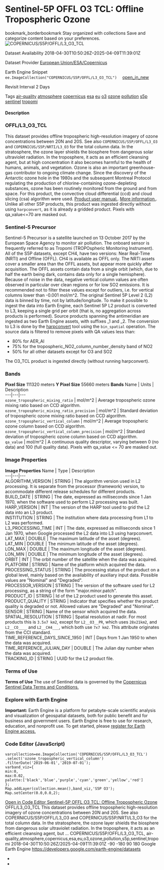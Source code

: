  
#  Sentinel-5P OFFL O3 TCL: Offline Tropospheric Ozone 
bookmark_borderbookmark Stay organized with collections  Save and categorize content based on your preferences. 
![COPERNICUS/S5P/OFFL/L3_O3_TCL](https://developers.google.com/earth-engine/datasets/images/COPERNICUS/COPERNICUS_S5P_OFFL_L3_O3_TCL_sample.png) 

Dataset Availability
    2018-04-30T10:50:26Z–2025-04-09T11:39:01Z 

Dataset Provider
     [ European Union/ESA/Copernicus ](https://sentinel.esa.int/web/sentinel/user-guides/sentinel-5p-tropomi) 

Earth Engine Snippet
     `    ee.ImageCollection("COPERNICUS/S5P/OFFL/L3_O3_TCL")   ` [ open_in_new ](https://code.earthengine.google.com/?scriptPath=Examples:Datasets/COPERNICUS/COPERNICUS_S5P_OFFL_L3_O3_TCL) 

Revisit Interval
    2 Days 

Tags
     [air-quality](https://developers.google.com/earth-engine/datasets/tags/air-quality) [atmosphere](https://developers.google.com/earth-engine/datasets/tags/atmosphere) [copernicus](https://developers.google.com/earth-engine/datasets/tags/copernicus) [esa](https://developers.google.com/earth-engine/datasets/tags/esa) [eu](https://developers.google.com/earth-engine/datasets/tags/eu) [o3](https://developers.google.com/earth-engine/datasets/tags/o3) [ozone](https://developers.google.com/earth-engine/datasets/tags/ozone) [pollution](https://developers.google.com/earth-engine/datasets/tags/pollution) [s5p](https://developers.google.com/earth-engine/datasets/tags/s5p) [sentinel](https://developers.google.com/earth-engine/datasets/tags/sentinel) [tropomi](https://developers.google.com/earth-engine/datasets/tags/tropomi)
#### Description
### OFFL/L3_O3_TCL
This dataset provides offline tropospheric high-resolution imagery of ozone concentrations between 20N and 20S. See also `COPERNICUS/S5P/OFFL/L3_O3` and `COPERNICUS/S5P/NRTI/L3_O3` for the total column data.
In the stratosphere, the ozone layer shields the biosphere from dangerous solar ultraviolet radiation. In the troposphere, it acts as an efficient cleansing agent, but at high concentration it also becomes harmful to the health of humans, animals, and vegetation. Ozone is also an important greenhouse-gas contributor to ongoing climate change. Since the discovery of the Antarctic ozone hole in the 1980s and the subsequent Montreal Protocol regulating the production of chlorine-containing ozone-depleting substances, ozone has been routinely monitored from the ground and from space.
For this product, the convective cloud differential (ccd) and cloud slicing (csa) algorithm were used. [Product user manual.](https://sentinel.esa.int/documents/247904/2474726/Sentinel-5P-Level-2-Product-User-Manual-Ozone-Tropospheric-Column). [More information.](http://www.tropomi.eu/data-products/tropospheric-ozone-column).
Unlike all other S5P products, this product was ingested directly without using `harpconvert`, as it is already a gridded product. Pixels with qa_value<=70 are masked out.
### Sentinel-5 Precursor
Sentinel-5 Precursor is a satellite launched on 13 October 2017 by the European Space Agency to monitor air pollution. The onboard sensor is frequently referred to as Tropomi (TROPOspheric Monitoring Instrument).
All of the S5P datasets, except CH4, have two versions: Near Real-Time (NRTI) and Offline (OFFL). CH4 is available as OFFL only. The NRTI assets cover a smaller area than the OFFL assets, but appear more quickly after acquisition. The OFFL assets contain data from a single orbit (which, due to half the earth being dark, contains data only for a single hemisphere).
Because of noise in the data, negative vertical column values are often observed in particular over clean regions or for low SO2 emissions. It is recommended not to filter these values except for outliers, i.e. for vertical columns lower than -0.001 mol/m^2.
The original Sentinel 5P Level 2 (L2) data is binned by time, not by latitude/longitude. To make it possible to ingest the data into Earth Engine, each Sentinel 5P L2 product is converted to L3, keeping a single grid per orbit (that is, no aggregation across products is performed).
Source products spanning the antimeridian are ingested as two Earth Engine assets, with suffixes _1 and _2.
The conversion to L3 is done by the [harpconvert](https://cdn.rawgit.com/stcorp/harp/master/doc/html/harpconvert.html) tool using the `bin_spatial` operation. The source data is filtered to remove pixels with QA values less than:
  * 80% for AER_AI
  * 75% for the tropospheric_NO2_column_number_density band of NO2
  * 50% for all other datasets except for O3 and SO2


The O3_TCL product is ingested directly (without running harpconvert).
### Bands
**Pixel Size** 111320 meters 
**Y Pixel Size** 55660 meters 
**Bands**
Name | Units | Description  
---|---|---  
`ozone_tropospheric_mixing_ratio` | mol/m^2 | Average tropospheric ozone mixing ratio based on CCD algorithm.  
`ozone_tropospheric_mixing_ratio_precision` | mol/m^2 | Standard deviation of tropospheric ozone mixing ratio based on CCD algorithm.  
`ozone_tropospheric_vertical_column` | mol/m^2 | Average tropospheric ozone column based on CCD algorithm.  
`ozone_tropospheric_vertical_column_precision` | mol/m^2 | Standard deviation of tropospheric ozone column based on CCD algorithm.  
`qa_value` | mol/m^2 | A continuous quality descriptor, varying between 0 (no data) and 100 (full quality data). Pixels with qa_value <= 70 are masked out.  
### Image Properties
**Image Properties**
Name | Type | Description  
---|---|---  
ALGORITHM_VERSION | STRING | The algorithm version used in L2 processing. It is separate from the processor (framework) version, to accommodate different release schedules for different products.  
BUILD_DATE | STRING | The date, expressed as milliseconds since 1 Jan 1970, when the software used to perform L2 processing was built.  
HARP_VERSION | INT | The version of the HARP tool used to grid the L2 data into an L3 product.  
INSTITUTION | STRING | The institution where data processing from L1 to L2 was performed.  
L3_PROCESSING_TIME | INT | The date, expressed as milliseconds since 1 Jan 1970, when Google processed the L2 data into L3 using harpconvert.  
LAT_MAX | DOUBLE | The maximum latitude of the asset (degrees).  
LAT_MIN | DOUBLE | The minimum latitude of the asset (degrees).  
LON_MAX | DOUBLE | The maximum longitude of the asset (degrees).  
LON_MIN | DOUBLE | The minimum longitude of the asset (degrees).  
ORBIT | INT | The orbit number of the satellite when the data was acquired.  
PLATFORM | STRING | Name of the platform which acquired the data.  
PROCESSING_STATUS | STRING | The processing status of the product on a global level, mainly based on the availability of auxiliary input data. Possible values are "Nominal" and "Degraded".  
PROCESSOR_VERSION | STRING | The version of the software used for L2 processing, as a string of the form "major.minor.patch".  
PRODUCT_ID | STRING | Id of the L2 product used to generate this asset.  
PRODUCT_QUALITY | STRING | Indicator that specifies whether the product quality is degraded or not. Allowed values are "Degraded" and "Nominal".  
SENSOR | STRING | Name of the sensor which acquired the data.  
SPATIAL_RESOLUTION | STRING | Spatial resolution at nadir. For most products this is `3.5x7 km2`, except for `L2__O3__PR`, which uses `28x21km2`, and `L2__CO____` and `L2__CH4___`, which both use `7x7 km2`. This attribute originates from the CCI standard.  
TIME_REFERENCE_DAYS_SINCE_1950 | INT | Days from 1 Jan 1950 to when the data was acquired.  
TIME_REFERENCE_JULIAN_DAY | DOUBLE | The Julian day number when the data was acquired.  
TRACKING_ID | STRING | UUID for the L2 product file.  
### Terms of Use
**Terms of Use**
The use of Sentinel data is governed by the [Copernicus Sentinel Data Terms and Conditions.](https://sentinel.esa.int/documents/247904/690755/Sentinel_Data_Legal_Notice)
### Explore with Earth Engine
**Important:** Earth Engine is a platform for petabyte-scale scientific analysis and visualization of geospatial datasets, both for public benefit and for business and government users. Earth Engine is free to use for research, education, and nonprofit use. To get started, please [register for Earth Engine access.](https://console.cloud.google.com/earth-engine)
### Code Editor (JavaScript)
```
varcollection=ee.ImageCollection('COPERNICUS/S5P/OFFL/L3_O3_TCL')
.select('ozone_tropospheric_vertical_column')
.filterDate('2019-06-01','2019-07-01');
varband_viz={
min:0,
max:0.02,
palette:['black','blue','purple','cyan','green','yellow','red']
};
Map.addLayer(collection.mean(),band_viz,'S5P O3');
Map.setCenter(0.0,0.0,2);
```
[ Open in Code Editor ](https://code.earthengine.google.com/?scriptPath=Examples:Datasets/COPERNICUS/COPERNICUS_S5P_OFFL_L3_O3_TCL)
[ Sentinel-5P OFFL O3 TCL: Offline Tropospheric Ozone ](https://developers.google.com/earth-engine/datasets/catalog/COPERNICUS_S5P_OFFL_L3_O3_TCL)
OFFL/L3_O3_TCL This dataset provides offline tropospheric high-resolution imagery of ozone concentrations between 20N and 20S. See also COPERNICUS/S5P/OFFL/L3_O3 and COPERNICUS/S5P/NRTI/L3_O3 for the total column data. In the stratosphere, the ozone layer shields the biosphere from dangerous solar ultraviolet radiation. In the troposphere, it acts as an efficient cleansing agent, but …
COPERNICUS/S5P/OFFL/L3_O3_TCL, air-quality,atmosphere,copernicus,esa,eu,o3,ozone,pollution,s5p,sentinel,tropomi 
2018-04-30T10:50:26Z/2025-04-09T11:39:01Z
-90 -180 90 180 
Google Earth Engine
https://developers.google.com/earth-engine/datasets
  * [ ](https://doi.org/https://sentinel.esa.int/web/sentinel/user-guides/sentinel-5p-tropomi)
  * [ ](https://doi.org/https://developers.google.com/earth-engine/datasets/catalog/COPERNICUS_S5P_OFFL_L3_O3_TCL)


